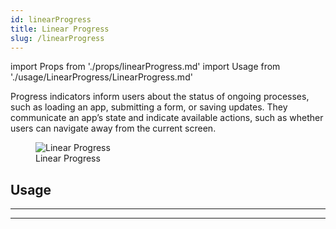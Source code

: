 ```yaml
---
id: linearProgress
title: Linear Progress
slug: /linearProgress
---
```


import Props from './props/linearProgress.md'
import Usage from './usage/LinearProgress/LinearProgress.md'

Progress indicators inform users about the status of ongoing processes, such as loading an app, submitting a form, or saving updates. They communicate an app’s state and indicate available actions, such as whether users can navigate away from the current screen.

<div className="component-preview component-preview--grid component-preview--grid-10">
  <figure>
    <img src="/img/linearProgress.gif" alt="Linear Progress" />
    <figcaption>Linear Progress</figcaption>
  </figure>
</div>

## Usage

<Usage />

---

<Props />

---
